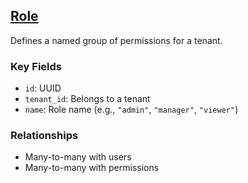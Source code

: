## [Role](./Role.md)

Defines a named group of permissions for a tenant.

### Key Fields
- `id`: UUID
- `tenant_id`: Belongs to a tenant
- `name`: Role name (e.g., `"admin"`, `"manager"`, `"viewer"`)

### Relationships
- Many-to-many with users
- Many-to-many with permissions
